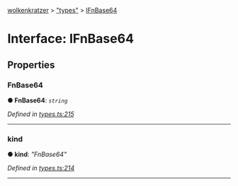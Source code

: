 [wolkenkratzer](../README.md) > ["types"](../modules/_types_.md) > [IFnBase64](../interfaces/_types_.ifnbase64.md)



# Interface: IFnBase64


## Properties
<a id="fnbase64"></a>

###  FnBase64

**●  FnBase64**:  *`string`* 

*Defined in [types.ts:215](https://github.com/arminhammer/wolkenkratzer/blob/77659cc/src/types.ts#L215)*





___

<a id="kind"></a>

###  kind

**●  kind**:  *"FnBase64"* 

*Defined in [types.ts:214](https://github.com/arminhammer/wolkenkratzer/blob/77659cc/src/types.ts#L214)*





___


